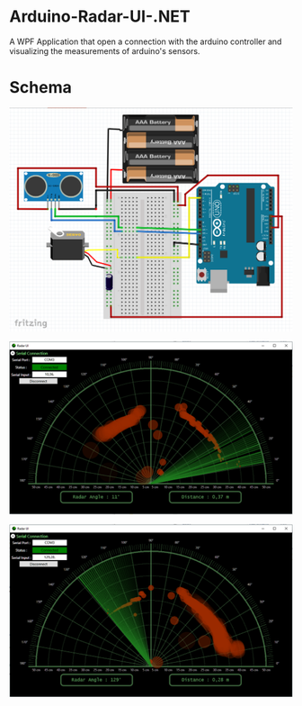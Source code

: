 # Arduino-Radar-UI-.NET

A WPF Application that open a connection with the arduino controller and visualizing the measurements of arduino's sensors.

# Schema

![alt tag](https://raw.githubusercontent.com/Obrelix/Arduino-Radar-UI-.NET/master/Radar%20ScreeShots/schema1.PNG)


![alt tag](https://raw.githubusercontent.com/Obrelix/Arduino-Radar-UI-.NET/master/Radar%20ScreeShots/RadarUI2.PNG)

![alt tag](https://raw.githubusercontent.com/Obrelix/Arduino-Radar-UI-.NET/master/Radar%20ScreeShots/RadarUI3.PNG)
